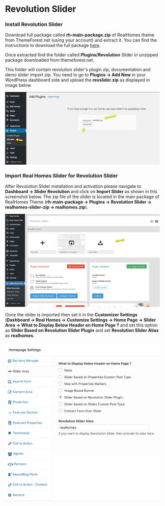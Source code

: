 # Revolution Slider

### **Install Revolution Slider**

Download full package called **rh-main-package.zip** of RealHomes theme from ThemeForest.net (using your account) and extract it. You can find the instructions to download the full package [here](https://realhomes.io/documentation/installation-and-activation/).

Once extracted find the folder called **Plugins/Revolution** Slider in unzipped package downloaded from themeforest.net.

This folder will contain revolution slider's plugin zip, documentation and demo slider import zip. You need to go to **Plugins → Add New** in your WordPress dashboard side and upload the **revslider.zip** as displayed in image below.

![Home Page Slider](images/home-setup/slider-classic3.png)

### **Import Real Homes Slider for Revolution Slider**

After Revolution Slider installation and activation please navigate to **Dashboard → Slider Revolution** and click on **Import Slider** as shown in this screenshot below. The zip file of the slider is located in the main package of RealHomes Theme (**rh-main-package → Plugins → Revolution Slider → realhomes-slider-zip → realhomes.zip**).

![RealHomes Documentation](images/included-plugins/rs-1.png)

Once the slider is imported then set it in the **Customizer Settings** (**Dashboard → Real Homes → Customize Settings → Home Page → Slider Area → What to Display Below Header on Home Page ?** and set this option as **Slider Based on Revolution Slider Plugin** and set **Revolution Slider Alias** as **realhomes**.

![RealHomes Documentation](images/home-setup/slider-modern2.png)
